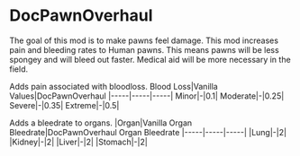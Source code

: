 # DocPawnOverhaul
The goal of this mod is to make pawns feel damage. This mod increases pain and bleeding rates to Human pawns. This means pawns will be less spongey and will bleed out faster. Medical aid will be more necessary in the field.


Adds pain associated with bloodloss.
Blood Loss|Vanilla Values|DocPawnOverhaul
|-----|-----|-----|
Minor|-|0.1|
Moderate|-|0.25|
Severe|-|0.35|
Extreme|-|0.5|

Adds a bleedrate to organs.
|Organ|Vanilla Organ Bleedrate|DocPawnOverhaul Organ Bleedrate
|-----|-----|-----|
|Lung|-|2|
|Kidney|-|2|
|Liver|-|2|
|Stomach|-|2|
